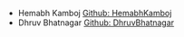 
- Hemabh Kamboj [Github: HemabhKamboj](https://github.com/HemabhKamboj)
- Dhruv Bhatnagar [Github: DhruvBhatnagar](https://github.com/dhruv10)
